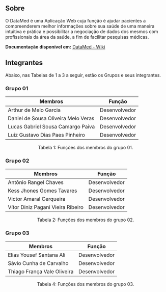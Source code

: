 ## Sobre

O DataMed é uma Aplicação Web cuja função é ajudar pacientes a compreenderem melhor informações sobre sua saúde de uma maneira intuitiva e prática e possibilitar a negociação de dados dos mesmos com profissionais da área da saúde, a fim de facilitar pesquisas médicas.

**Documentação disponível em:** <a href="https://eps-datamed.github.io/wiki"><u>DataMed - Wiki</u></a>

## Integrantes

Abaixo, nas Tabelas de 1 a 3 a seguir, estão os Grupos e seus integrantes.

### Grupo 01

| Membros                             | Função        |
| ----------------------------------- | ------------- |
| Arthur de Melo Garcia               | Desenvolvedor |
| Daniel de Sousa Oliveira Melo Veras | Desenvolvedor |
| Lucas Gabriel Sousa Camargo Paiva   | Desenvolvedor |
| Luiz Gustavo Dias Paes Pinheiro     | Desenvolvedor |

<div style="text-align: center">
<p> Tabela 1: Funções dos membros do grupo 01. </p>
</div>

### Grupo 02

| Membros                           | Função        |
| --------------------------------- | ------------- |
| Antônio Rangel Chaves             | Desenvolvedor |
| Kess Jhones Gomes Tavares         | Desenvolvedor |
| Victor Amaral Cerqueira           | Desenvolvedor |
| Vítor Diniz Pagani Vieira Ribeiro | Desenvolvedor |

<div style="text-align: center">
<p> Tabela 2: Funções dos membros do grupo 02. </p>
</div>


### Grupo 03

| Membros                     | Função        |
| --------------------------- | ------------- |
| Elias Yousef Santana Ali    | Desenvolvedor |
| Sávio Cunha de Carvalho     | Desenvolvedor |
| Thiago França Vale Oliveira | Desenvolvedor |

<div style="text-align: center">
<p> Tabela 4: Funções dos membros do grupo 03. </p>
</div>